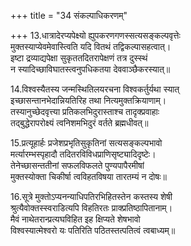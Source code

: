 +++
title = "34 संकल्पाधिकरणम्"

+++
13.धात्रादेरप्यपेक्ष्यो ह्युपकरणगणस्सत्यसङ्कल्पवृत्तेः  
मुक्तस्याप्येवमेवास्त्विति यदि वितथं तद्विकल्पासहत्वात्।  
इष्टा द्रव्याद्यपेक्षा सुकृततदितरापेक्षणं तत्र दुस्स्थं  
न स्यादिच्छाविघातस्त्वनुपधिकतया देववाञ्छैकरस्यात्॥

14.विश्वस्यैतस्य जन्मस्थितिलयरचना विश्वकर्तुर्यथा स्यात्  
इच्छासन्तानभेदान्नियतिरिह तथा नित्यमुक्तक्रियाणाम्।  
तस्यानुच्छेदवृत्त्या प्रतिकलभिदुरास्ताश्च तादृक्प्रवाहाः  
तद्बुद्धेरापरोक्ष्यं त्वनिशमभिदुरं वर्तते ब्रह्मधीवत्॥

15.प्रत्यूहार्हः प्रजेशप्रभृतिसुकृतिनां सत्यसङ्कल्पभावो  
मर्त्यारम्भस्पृहादौ तदितरविविधप्राणिसृष्ट्यादिदृष्टेः।  
तेनेच्छासन्ततीनां सफलविफलते पुण्यपापैरमीषां  
मुक्तस्योक्ता चिकीर्षा त्वविहतविषया तारतम्यं न दोषः॥

16.सूत्रे मुक्तोऽप्यनन्याधिपतिरभिहितस्तेन कस्तस्य शेषी  
श्रुत्यैवोक्तस्स्वराडित्यपि विहतिरतः प्राक्प्रतिष्ठापितानाम्।  
मैवं नाथेतरान्प्रत्यघविहित इह क्षिप्यते शेषभावो  
विश्वस्यात्मेश्वरो यः पतिरिति पठितस्तत्पतित्वं त्वबाध्यम्॥